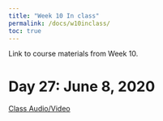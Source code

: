 ```yaml
---
title: "Week 10 In class"
permalink: /docs/w10inclass/
toc: true
---
```


Link to course materials from Week 10.

# Day 27: June 8, 2020

[Class Audio/Video](https://canvas.stanford.edu/courses/115648/files/folder/8%20June%202020%20-%20Audio%20Video)

